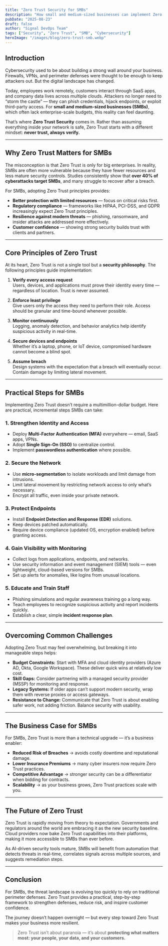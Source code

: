 ```yaml
---
title: "Zero Trust Security for SMBs"
description: "How small and medium-sized businesses can implement Zero Trust security to protect data, employees, and customers from evolving cyber threats."
pubDate: "2025-08-23"
draft: false
author: "Signal DevOps Team"
tags: ["Security", "Zero Trust", "SMB", "Cybersecurity"]
heroImage: "/images/blog/zero-trust-smb.webp"
---
```


## Introduction

Cybersecurity used to be about building a strong wall around your business. Firewalls, VPNs, and perimeter defenses were thought to be enough to keep attackers out. But the digital landscape has changed.  

Today, employees work remotely, customers interact through SaaS apps, and company data lives across multiple clouds. Attackers no longer need to “storm the castle” — they can phish credentials, hijack endpoints, or exploit third-party access. For **small and medium-sized businesses (SMBs)**, which often lack enterprise-scale budgets, this reality can feel daunting.

That’s where **Zero Trust Security** comes in. Rather than assuming everything inside your network is safe, Zero Trust starts with a different mindset: **never trust, always verify.**

---

## Why Zero Trust Matters for SMBs

The misconception is that Zero Trust is only for big enterprises. In reality, SMBs are often more vulnerable because they have fewer resources and less mature security controls. Studies consistently show that **over 40% of cyberattacks target SMBs**, and many struggle to recover after a breach.

For SMBs, adopting Zero Trust principles provides:

- **Better protection with limited resources** — focus on critical risks first.  
- **Regulatory compliance** — frameworks like HIPAA, PCI-DSS, and GDPR increasingly expect Zero Trust principles.  
- **Resilience against modern threats** — phishing, ransomware, and insider attacks are addressed more effectively.  
- **Customer confidence** — showing strong security builds trust with clients and partners.

---

## Core Principles of Zero Trust

At its heart, Zero Trust is not a single tool but a **security philosophy**. The following principles guide implementation:

1. **Verify every access request**  
   Users, devices, and applications must prove their identity every time — regardless of location. Trust is never assumed.

2. **Enforce least privilege**  
   Give users only the access they need to perform their role. Access should be granular and time-bound whenever possible.

3. **Monitor continuously**  
   Logging, anomaly detection, and behavior analytics help identify suspicious activity in real-time.

4. **Secure devices and endpoints**  
   Whether it’s a laptop, phone, or IoT device, compromised hardware cannot become a blind spot.

5. **Assume breach**  
   Design systems with the expectation that a breach will eventually occur. Contain damage by limiting lateral movement.

---

## Practical Steps for SMBs

Implementing Zero Trust doesn’t require a multimillion-dollar budget. Here are practical, incremental steps SMBs can take:

### 1. Strengthen Identity and Access
- Deploy **Multi-Factor Authentication (MFA)** everywhere — email, SaaS apps, VPNs.
- Adopt **Single Sign-On (SSO)** to centralize control.
- Implement **passwordless authentication** where possible.

### 2. Secure the Network
- Use **micro-segmentation** to isolate workloads and limit damage from intrusions.
- Limit lateral movement by restricting network access to only what’s necessary.
- Encrypt all traffic, even inside your private network.

### 3. Protect Endpoints
- Install **Endpoint Detection and Response (EDR)** solutions.
- Keep devices patched automatically.
- Require device compliance (updated OS, encryption enabled) before granting access.

### 4. Gain Visibility with Monitoring
- Collect logs from applications, endpoints, and networks.
- Use security information and event management (SIEM) tools — even lightweight, cloud-based versions for SMBs.
- Set up alerts for anomalies, like logins from unusual locations.

### 5. Educate and Train Staff
- Phishing simulations and regular awareness training go a long way.  
- Teach employees to recognize suspicious activity and report incidents quickly.  
- Establish a clear, simple **incident response plan**.

---

## Overcoming Common Challenges

Adopting Zero Trust may feel overwhelming, but breaking it into manageable steps helps:

- **Budget Constraints:** Start with MFA and cloud identity providers (Azure AD, Okta, Google Workspace). These deliver quick wins at relatively low cost.  
- **Skill Gaps:** Consider partnering with a managed security provider (MSSP) for monitoring and response.  
- **Legacy Systems:** If older apps can’t support modern security, wrap them with reverse proxies or access gateways.  
- **Resistance to Change:** Communicate that Zero Trust is about enabling safer work, not adding friction. Balance security with usability.

---

## The Business Case for SMBs

For SMBs, Zero Trust is more than a technical upgrade — it’s a business enabler:

- **Reduced Risk of Breaches** → avoids costly downtime and reputational damage.  
- **Lower Insurance Premiums** → many cyber insurers now require Zero Trust practices.  
- **Competitive Advantage** → stronger security can be a differentiator when bidding for contracts.  
- **Scalability** → as your business grows, Zero Trust practices scale with you.  

---

## The Future of Zero Trust

Zero Trust is rapidly moving from theory to expectation. Governments and regulators around the world are embracing it as the new security baseline. Cloud providers now bake Zero Trust capabilities into their platforms, making it more accessible to SMBs than ever before.

As AI-driven security tools mature, SMBs will benefit from automation that detects threats in real-time, correlates signals across multiple sources, and suggests remediation steps.

---

## Conclusion

For SMBs, the threat landscape is evolving too quickly to rely on traditional perimeter defenses. Zero Trust provides a practical, step-by-step framework to strengthen defenses, reduce risk, and inspire customer confidence.  

The journey doesn’t happen overnight — but every step toward Zero Trust makes your business more resilient.

> Zero Trust isn’t about paranoia — it’s about **protecting what matters most: your people, your data, and your customers.**
